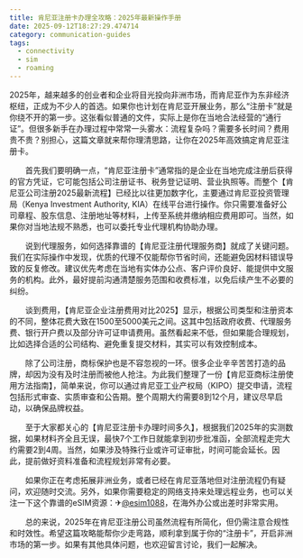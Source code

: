 ```yaml
---
title: 肯尼亚注册卡办理全攻略：2025年最新操作手册
date: 2025-09-12T18:27:29.474714
category: communication-guides
tags:
  - connectivity
  - sim
  - roaming
---
```


2025年，越来越多的创业者和企业将目光投向非洲市场，而肯尼亚作为东非经济枢纽，正成为不少人的首选。如果你也计划在肯尼亚开展业务，那么“注册卡”就是你绕不开的第一步。这张看似普通的文件，实际上是你在当地合法经营的“通行证”。但很多新手在办理过程中常常一头雾水：流程复杂吗？需要多长时间？费用贵不贵？别担心，这篇文章就来帮你理清思路，让你在2025年高效搞定肯尼亚注册卡。

　　首先我们要明确一点，“肯尼亚注册卡”通常指的是企业在当地完成注册后获得的官方凭证，它可能包括公司注册证书、税务登记证明、营业执照等。而整个【肯尼亚公司注册2025最新流程】已经比以往更加数字化，主要通过肯尼亚投资管理局（Kenya Investment Authority, KIA）在线平台进行操作。你只需要准备好公司章程、股东信息、注册地址等材料，上传至系统并缴纳相应费用即可。当然，如果你对当地法规不熟悉，也可以委托专业代理机构协助办理。

　　说到代理服务，如何选择靠谱的【肯尼亚注册代理服务商】就成了关键问题。我们在实际操作中发现，优质的代理不仅能帮你节省时间，还能避免因材料错误导致的反复修改。建议优先考虑在当地有实体办公点、客户评价良好、能提供中文服务的机构。此外，最好提前沟通清楚服务范围和收费标准，以免后续产生不必要的纠纷。

　　谈到费用，【肯尼亚企业注册费用对比2025】显示，根据公司类型和注册资本的不同，整体花费大致在1500至5000美元之间。这其中包括政府收费、代理服务费、银行开户费以及部分许可证申请费用。虽然看起来不低，但如果能合理规划，比如选择合适的公司结构、避免重复提交材料，其实可以有效控制成本。

　　除了公司注册，商标保护也是不容忽视的一环。很多企业辛辛苦苦打造的品牌，却因为没有及时注册而被他人抢注。为此我们整理了一份【肯尼亚商标注册使用方法指南】，简单来说，你可以通过肯尼亚工业产权局（KIPO）提交申请，流程包括形式审查、实质审查和公告期。整个周期大约需要8到12个月，建议尽早启动，以确保品牌权益。

　　至于大家都关心的【肯尼亚注册卡办理时间多久】，根据我们2025年的实测数据，如果材料齐全且无误，最快7个工作日就能拿到初步批准函，全部流程走完大约需要2到4周。当然，如果涉及特殊行业或许可证审批，时间可能会延长。因此，提前做好资料准备和流程规划非常有必要。

　　如果你正在考虑拓展非洲业务，或者已经在肯尼亚落地但对注册流程仍有疑问，欢迎随时交流。另外，如果你需要稳定的网络支持来处理远程业务，也可以关注一下这个靠谱的eSIM资源：✈[@esim1088](https://t.me/s/esim1088)，在海外办公或出差时非常实用。

　　总的来说，2025年在肯尼亚注册公司虽然流程有所简化，但仍需注意合规性和时效性。希望这篇攻略能帮你少走弯路，顺利拿到属于你的“注册卡”，开启非洲市场的第一步。如果有其他具体问题，也欢迎留言讨论，我们一起解决。